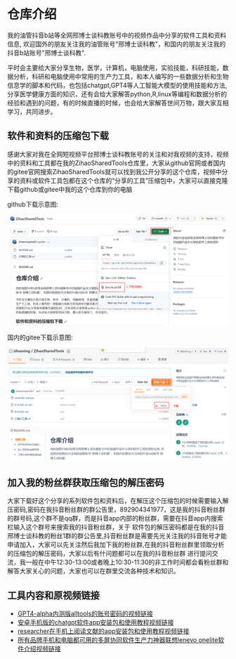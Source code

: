 # 仓库介绍

我的油管抖音b站等全网邢博士谈科教账号中的视频作品中分享的软件工具和资料信息, 欢迎国外的朋友关注我的油管账号"邢博士谈科教"，和国内的朋友关注我的抖音b站账号"邢博士谈科教".

平时会主要给大家分享生物，医学，计算机，电脑使用，实验技能，科研技能，数据分析，科研和电脑使用中常用的生产力工具，和本人编写的一些数据分析和生物信息学的脚本和代码，也包括chatgpt,GPT4等人工智能大模型的使用技能和方法,分享医学健康方面的知识，还有会给大家解答python,R,linux等编程和数据分析的经验和遇到的问题，有的时候直播的时候，也会给大家解答世间万物，跟大家互相学习，共同进步。

## 软件和资料的压缩包下载


感谢大家对我在全网短视频平台邢博士谈科教账号的关注和对我视频的支持，视频中的资料和工具都在我的ZihaoSharedTools仓库里，大家从github官网或者国内的gitee官网搜索ZihaoSharedTools就可以找到我公开分享的这个仓库，视频中分享的资料或软件工具包都在这个仓库的“分享的工具”压缩包中，大家可以直接克隆下载github或gitee中我的这个仓库到你的电脑

github下载示意图:

![下载方式示意图](download_step.png)

国内的gitee下载示意图:


![下载方式示意图](gitee_download.png)

## 加入我的粉丝群获取压缩包的解压密码

大家下载好这个分享的系列软件包和资料后，在解压这个压缩包的时候需要输入解压密码,密码在我抖音粉丝群的群公告里，892904341977，这是我的抖音粉丝群的群号码,这个群不是qq群，而是抖音app内部的粉丝群，需要在抖音app内搜索栏输入这个群号来搜索我的抖音粉丝群，关于 软件包的解压密码都是在我的抖音邢博士谈科教的粉丝1群的群公告里,抖音粉丝群是需要先光关注我的抖音账号才能申请加入，大家可以先关注然后我加下我的粉丝群,在我的抖音粉丝群里领取分析的压缩包的解压密码，大家以后有什问题都可以在我的抖音粉丝群 进行提问交流，我一般在中午12:30-13:00或者晚上10:30-11:30的非工作时间都会看粉丝群和解答大家关心的问题，大家也可以在群里交流各种技术和知识。


## 工具内容和原视频链接


* [GPT4-alpha内测版alltools的账号密码的视频链接](https://www.ixigua.com/7298778995204555275)
* [安卓手机版的chatgpt软件app安装包和使用教程视频链接](https://www.ixigua.com/7299297539986686475)
* [researcher在手机上阅读文献的app安装包和使用教程视频链接](https://www.douyin.com/video/7144041829393091840)
* [所有品牌手机和电脑都可用的多屏协同软件生产力神器联想lenevo onelite软件介绍视频链接](https://www.ixigua.com/6832137945655280140?id=7204470580664500795)


